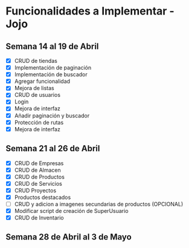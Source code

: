 # Funcionalidades a Implementar - Jojo


## Semana 14 al 19 de Abril

- [x] CRUD de tiendas
- [x] Implementación de paginación
- [x] Implementación de buscador
- [x] Agregar funcionalidad
- [x] Mejora de listas
- [x] CRUD de usuarios
- [x] Login
- [x] Mejora de interfaz
- [x] Añadir paginación y buscador
- [x] Protección de rutas
- [x] Mejora de interfaz

## Semana 21 al 26 de Abril

- [x] CRUD de Empresas
- [x] CRUD de Almacen
- [x] CRUD de Productos
- [x] CRUD de Servicios
- [x] CRUD Proyectos
- [x] Productos destacados
- [ ] CRUD y adicion a imagenes secundarias de productos (OPCIONAL)
- [x] Modificar script de creación de SuperUsuario
- [x] CRUD de Inventario

## Semana 28 de Abril al 3 de Mayo